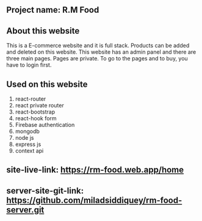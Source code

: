 ## Project name: R.M Food

## About this website

This is a E-commerce website and it is full stack. Products can be added and deleted on this website. This website has an admin panel and there are three main pages. Pages are private. To go to the pages and to buy, you have to login first.

## Used on this website

1) react-router  
2) react private router
3) react-bootstrap
4) react-hook form 
5) Firebase authentication
6) mongodb
7) node js
8) express js
9) context api


## site-live-link: https://rm-food.web.app/home

## server-site-git-link: https://github.com/miladsiddiquey/rm-food-server.git